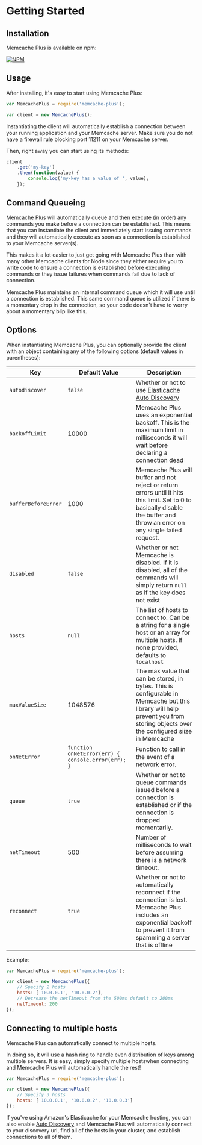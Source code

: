 # Getting Started

## Installation

Memcache Plus is available on npm:

[![NPM](https://nodei.co/npm/memcache-plus.png?downloads=true)](https://nodei.co/npm/memcache-plus?downloads=true)

## Usage

After installing, it's easy to start using Memcache Plus:

```javascript
var MemcachePlus = require('memcache-plus');

var client = new MemcachePlus();
```

Instantiating the client will automatically establish a connection between your
running application and your Memcache server. Make sure you do not have a
firewall rule blocking port 11211 on your Memcache server.

Then, right away you can start using its methods:

```javascript
client
    .get('my-key')
    .then(function(value) {
        console.log('my-key has a value of ', value);
    });
```

## Command Queueing

Memcache Plus will automatically queue and then execute (in order) any commands
you make before a connection can be established. This means that you can
instantiate the client and immediately start issuing commands and they will
automatically execute as soon as a connection is established to your Memcache
server(s).

This makes it a lot easier to just get going with Memcache Plus than with many
other Memcache clients for Node since they either require you to write code to
ensure a connection is established before executing commands or they issue
failures when commands fail due to lack of connection.

Memcache Plus maintains an internal command queue which it will use until a
connection is established. This same command queue is utilized if there is a
momentary drop in the connection, so your code doesn't have to worry about a
momentary blip like this.

## Options
When instantiating Memcache Plus, you can optionally provide the client with an
object containing any of the following options (default values in parentheses):

| Key | Default Value | Description |
|---|---|--- |
|`autodiscover` | `false` | Whether or not to use [Elasticache Auto Discovery](http://docs.aws.amazon.com/AmazonElastiCache/latest/UserGuide/AutoDiscovery.html) |
|`backoffLimit`|10000| Memcache Plus uses an exponential backoff. This is the maximum limit in milliseconds it will wait before declaring a connection dead|
|`bufferBeforeError`|1000|Memcache Plus will buffer and not reject or return errors until it hits this limit. Set to 0 to basically disable the buffer and throw an error on any single failed request.|
|`disabled` | `false` | Whether or not Memcache is disabled. If it is disabled, all of the commands will simply return `null` as if the key does not exist |
|`hosts` | `null` | The list of hosts to connect to. Can be a string for a single host or an array for multiple hosts. If none provided, defaults to `localhost` |
|`maxValueSize`|1048576| The max value that can be stored, in bytes. This is configurable in Memcache but this library will help prevent you from storing objects over the configured siize in Memcache |
|`onNetError`| `function onNetError(err) { console.error(err); }`| Function to call in the event of a network error. |
|`queue`| `true` | Whether or not to queue commands issued before a connection is established or if the connection is dropped momentarily. |
|`netTimeout`|500| Number of milliseconds to wait before assuming there is a network timeout. |
|`reconnect` | `true` | Whether or not to automatically reconnect if the connection is lost. Memcache Plus includes an exponential backoff to prevent it from spamming a server that is offline |

Example:

```javascript
var MemcachePlus = require('memcache-plus');

var client = new MemcachePlus({
    // Specify 2 hosts
    hosts: ['10.0.0.1', '10.0.0.2'],
    // Decrease the netTimeout from the 500ms default to 200ms
    netTimeout: 200
});
```
## Connecting to multiple hosts

Memcache Plus can automatically connect to multiple hosts.

In doing so, it will use a hash ring to handle even distribution of keys among
multiple servers. It is easy, simply specify multiple hostswhen connecting and
Memcache Plus will automatically handle the rest!

```javascript
var MemcachePlus = require('memcache-plus');

var client = new MemcachePlus({
    // Specify 3 hosts
    hosts: ['10.0.0.1', '10.0.0.2', '10.0.0.3']
});
```
If you've using Amazon's Elasticache for your Memcache hosting, you can also
enable [Auto Discovery](elasticache.md) and Memcache Plus will automatically
connect to your discovery url, find all of the hosts in your cluster, and
establish connections to all of them.
